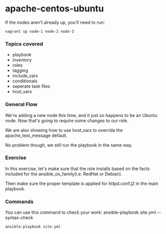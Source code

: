 # apache-centos-ubuntu

If the nodes aren't already up, you'll need to run:

	vagrant up node-1 node-2 node-3

### Topics covered

* playbook
* inventory
* roles
* tagging
* include_vars
* conditionals
* seperate task files
* host_vars

### General Flow


We're adding a new node this time, and it just so happens to be an Ubuntu node.  Now that's going to require some changes to our role.

We are also showing how to use host_vars to override the apache_test_message default.

No problem though, we still run the playbook in the same way.

### Exercise

In this exercise, let's make sure that the role installs based on the facts
included for the ansible_os_family(i.e. RedHat or Debian).

Then make sure the proper template is applied for httpd.conf.j2 in the main
playbook.

### Commands

You can use this command to check your work:
	ansible-playbook site.yml --syntax-check

	ansible-playbook site.yml

